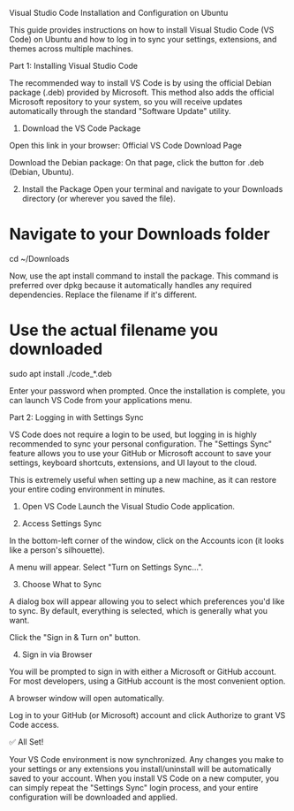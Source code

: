 Visual Studio Code Installation and Configuration on Ubuntu

This guide provides instructions on how to install Visual Studio Code (VS Code) on Ubuntu and how to log in to sync your settings, extensions, and themes across multiple machines.

Part 1: Installing Visual Studio Code

The recommended way to install VS Code is by using the official Debian package (.deb) provided by Microsoft. This method also adds the official Microsoft repository to your system, so you will receive updates automatically through the standard "Software Update" utility.

1. Download the VS Code Package

Open this link in your browser:
Official VS Code Download Page

Download the Debian package:
On that page, click the button for .deb (Debian, Ubuntu).

2. Install the Package
Open your terminal and navigate to your Downloads directory (or wherever you saved the file).

# Navigate to your Downloads folder
cd ~/Downloads


Now, use the apt install command to install the package. This command is preferred over dpkg because it automatically handles any required dependencies. Replace the filename if it's different.

# Use the actual filename you downloaded
sudo apt install ./code_*.deb


Enter your password when prompted. Once the installation is complete, you can launch VS Code from your applications menu.

Part 2: Logging in with Settings Sync

VS Code does not require a login to be used, but logging in is highly recommended to sync your personal configuration. The "Settings Sync" feature allows you to use your GitHub or Microsoft account to save your settings, keyboard shortcuts, extensions, and UI layout to the cloud.

This is extremely useful when setting up a new machine, as it can restore your entire coding environment in minutes.

1. Open VS Code
Launch the Visual Studio Code application.

2. Access Settings Sync

In the bottom-left corner of the window, click on the Accounts icon (it looks like a person's silhouette).

A menu will appear. Select "Turn on Settings Sync...".

3. Choose What to Sync

A dialog box will appear allowing you to select which preferences you'd like to sync. By default, everything is selected, which is generally what you want.

Click the "Sign in & Turn on" button.

4. Sign in via Browser

You will be prompted to sign in with either a Microsoft or GitHub account. For most developers, using a GitHub account is the most convenient option.

A browser window will open automatically.

Log in to your GitHub (or Microsoft) account and click Authorize to grant VS Code access.

✅ All Set!

Your VS Code environment is now synchronized. Any changes you make to your settings or any extensions you install/uninstall will be automatically saved to your account. When you install VS Code on a new computer, you can simply repeat the "Settings Sync" login process, and your entire configuration will be downloaded and applied.